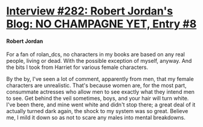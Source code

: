 # [Interview #282: Robert Jordan's Blog: NO CHAMPAGNE YET, Entry #8](https://www.theoryland.com/intvmain.php?i=282#8)

#### Robert Jordan

For a fan of rolan\_dcs, no characters in my books are based on any real people, living or dead. With the possible exception of myself, anyway. And the bits I took from Harriet for various female characters.

By the by, I've seen a lot of comment, apparently from men, that my female characters are unrealistic. That's because women are, for the most part, consummate actresses who allow men to see exactly what they intend men to see. Get behind the veil sometimes, boys, and your hair will turn white. I've been there, and mine went white and didn't stop there; a great deal of it actually turned dark again, the shock to my system was so great. Believe me, I mild it down so as not to scare any males into mental breakdowns.

